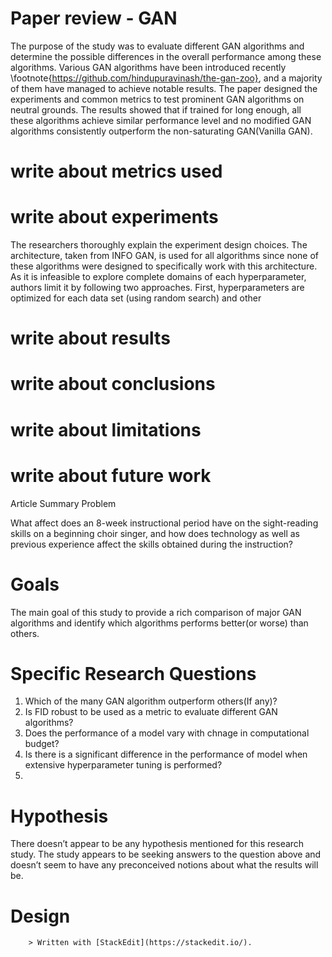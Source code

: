  # Paper review - GAN 
  The purpose of the study was to evaluate different GAN algorithms and determine the possible differences in the overall performance among these algorithms. Various GAN algorithms have been introduced recently \footnote{https://github.com/hindupuravinash/the-gan-zoo}, and a majority of them have managed to achieve notable results. The paper designed the experiments and common metrics to test prominent GAN algorithms on neutral grounds. The results showed that if trained for long enough, all these algorithms achieve similar performance level and no modified GAN algorithms consistently outperform the non-saturating GAN(Vanilla GAN). 
  # write about metrics used 

   # write about experiments 
   The researchers thoroughly explain the experiment design choices. The architecture, taken from INFO GAN, is used for all algorithms since none of these algorithms were designed to specifically work with this architecture. As it is infeasible to explore complete domains of each hyperparameter, authors limit it by following two approaches. First, hyperparameters are optimized for each data set (using random search) and other 
   
   # write about results 
   # write about conclusions 
   # write about limitations 
   # write about future work 
        
Article Summary
Problem

What affect does an 8-week instructional period have on the sight-reading skills on a beginning choir singer, and how does technology as well as previous experience affect the skills obtained during the instruction?

# Goals

The main goal of this study to provide a rich comparison of major GAN algorithms and identify which algorithms performs better(or worse)  than others. 

# Specific Research Questions

1. Which of the many GAN algorithm outperform others(If any)?
2. Is FID robust  to be used as  a metric to evaluate different   GAN algorithms?
3. Does the performance of a model vary with chnage in computational budget?
4. Is there is a significant difference in the performance of model when extensive hyperparameter tuning is performed?
5. 

# Hypothesis

There doesn’t appear to be any hypothesis mentioned for this research study.  The study appears to be seeking answers to the question above and doesn’t seem to have any preconceived notions about what the results will be.

# Design

        > Written with [StackEdit](https://stackedit.io/). 
<!--stackedit_data:
eyJoaXN0b3J5IjpbODM5MzEwNzE4LDE3OTg4MjI4MjMsOTgxNz
Y5ODI3LDg3MTkzODIxOSw3OTI1MDE2MTIsMjExNzcyOTA1NCwt
MTY5NjcxNTczMiwxNzY4OTgyMjQyLDIwMDkyMTE2ODIsMTQyOT
g2NjI2NCwxMTI0NTU3NDMsLTE2MDEzMDA3MzcsLTY2NzA4NzUx
LC00NjI4MDEwMzYsODI1OTI4MDIwLDY4NzgwODM5XX0=
-->